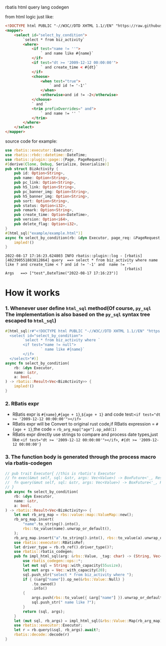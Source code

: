 rbatis html query lang codegen

from html logic just like:
```html
<!DOCTYPE html PUBLIC "-//W3C//DTD XHTML 1.1//EN" "https://raw.githubusercontent.com/rbatis/rbatis/master/rbatis-codegen/mybatis-3-mapper.dtd">
<mapper>
    <select id="select_by_condition">
        `select * from biz_activity`
        <where>
            <if test="name != ''">
                ` and name like #{name}`
            </if>
            <if test="dt >= '2009-12-12 00:00:00'">
                ` and create_time < #{dt}`
            </if>
            <choose>
                <when test="true">
                    ` and id != '-1'`
                </when>
                <otherwise>and id != -2</otherwise>
            </choose>
            ` and `
            <trim prefixOverrides=" and">
                ` and name != '' `
            </trim>
        </where>
    </select>
</mapper>
```

source code for example:
```rust
use rbatis::executor::Executor;
use rbatis::rbdc::datetime::DateTime;
use rbatis::plugin::page::{Page, PageRequest};
#[derive(Clone, Debug, Serialize, Deserialize)]
pub struct BizActivity {
    pub id: Option<String>,
    pub name: Option<String>,
    pub pc_link: Option<String>,
    pub h5_link: Option<String>,
    pub pc_banner_img: Option<String>,
    pub h5_banner_img: Option<String>,
    pub sort: Option<String>,
    pub status: Option<i32>,
    pub remark: Option<String>,
    pub create_time: Option<DateTime>,
    pub version: Option<i64>,
    pub delete_flag: Option<i32>,
}
#[html_sql("example/example.html")]
async fn select_by_condition(rb: &dyn Executor, page_req: &PageRequest, name: &str, dt: &DateTime) -> Vec<BizActivity> {
    impled!()
}
```

```log
2022-08-17 17:16:23.624803 INFO rbatis::plugin::log - [rbatis] [402390551883812864] query  ==> select * from biz_activity where name like ? and create_time < ? and id != '-1' and  name != ''
                                                      [rbatis]                      Args   ==> ["test",DateTime("2022-08-17 17:16:23")]
```


# How it works

### 1. Whenever user define `html_sql` method(Of course, `py_sql` The implementation is also based on the `py_sql`  syntax tree  escaped to `html_sql`)

```rust
#[html_sql(r#"<!DOCTYPE html PUBLIC "-//W3C//DTD XHTML 1.1//EN" "https://raw.githubusercontent.com/rbatis/rbatis/master/rbatis-codegen/mybatis-3-mapper.dtd">
  <select id="select_by_condition">
        `select * from biz_activity where `
        <if test="name != null">
                ` name like #{name}`
        </if>
  </select>"#)]
async fn select_by_condition(
    rb: &dyn Executor,
    name: &str,
    a: bool,
) -> rbatis::Result<Vec<BizActivity>> {
    impled!()
}
```

### 2. RBatis expr

* RBatis expr is ```#{name}```,```#{age + 1}```,```${age + 1}``` and  code test:``` <if test="dt >= '2009-12-12 00:00:00'"></if> ```
* RBatis expr will be Convert to original rust code,if RBatis expression = ```#{age + 1}```,the code = ``` rb_arg_map["age"].op_add(1) ```
* RBatis expr directly use strings to compare and process date types,just like ``` <if test="dt >= '2009-12-12 00:00:00'"></if> ```,``` #{dt >= '2009-12-12 00:00:00'}```

### 3. The function body is generated through the process macro via rbatis-codegen

```rust
// pub trait Executor{ //this is rbatis's Executor
// fn exec(&mut self, sql: &str, args: Vec<Value>) -> BoxFuture<'_, Result<ExecResult, Error>>;
//  fn query(&mut self, sql: &str, args: Vec<Value>) -> BoxFuture<'_, Result<Value, Error>>;
// }
pub async fn select_by_condition(
    rb: &dyn Executor,
    name: &str,
    a: bool,
) -> rbatis::Result<Vec<BizActivity>> {
    let mut rb_arg_map = rbs::value::map::ValueMap::new();
    rb_arg_map.insert(
        "name".to_string().into(),
        rbs::to_value(name).unwrap_or_default(),
    );
    rb_arg_map.insert("a".to_string().into(), rbs::to_value(a).unwrap_or_default());
    use rbatis::executor::RBatisRef;
    let driver_type = rb.rb_ref().driver_type()?;
    use rbatis::rbatis_codegen;
    pub fn impl_html_sql(arg: &rbs::Value, _tag: char) -> (String, Vec<rbs::Value>) {
        use rbatis_codegen::ops::*;
        let mut sql = String::with_capacity(55usize);
        let mut args = Vec::with_capacity(20);
        sql.push_str("select * from biz_activity where ");
        if { (&arg["name"]).op_ne(&rbs::Value::Null) }
            .to_owned()
            .into()
        {
            args.push(rbs::to_value({ &arg["name"] }).unwrap_or_default());
            sql.push_str(" name like ?");
        }
        return (sql, args);
    }
    let (mut sql, rb_args) = impl_html_sql(&rbs::Value::Map(rb_arg_map), '?');
    use rbatis::executor::Executor;
    let r = rb.query(&sql, rb_args).await?;
    rbatis::decode::decode(r)
}
```

